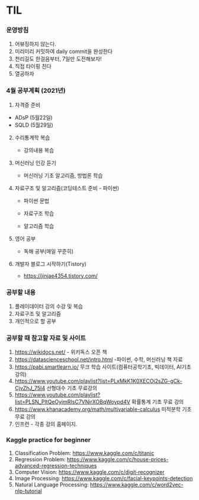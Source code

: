 # TIL

### 운영방침

1. 어뷰징하지 않는다.
2. 미리미리 커밋하여 daily commit을 완성한다
3. 천리길도 한걸음부터, 7일만 도전해보자!
4. 직접 타이핑 친다
5. 열공하자

### 4월 공부계획 (2021년)

1. 자격증 준비
	
  - ADsP (5월22일)
  - SQLD (5월29일)

2. 수리통계학 복습
   
	- 강의내용 복습
	
3. 머신러닝 인강 듣기

	- 머신러닝 기초 알고리즘, 방법론 학습

4. 자료구조 및 알고리즘(코딩테스트 준비 - 파이썬) 
   
   -  파이썬 문법
   
   -  자료구조 학습
   
   -  알고리즘 학습
   
5. 영어 공부

   -  독해 공부(매일 꾸준히)

6. 개발자 블로그 시작하기(Tistory)      
	- https://jinjae4354.tistory.com/
### 공부할 내용

1. 플레이데이터 강의 수강 및 복습
2. 자료구조 및 알고리즘
3. 개인적으로 할 공부




### 공부할 때 참고할 자료 및 사이트

1. https://wikidocs.net/    - 위키독스 오픈 책
2. https://datascienceschool.net/intro.html  -파이썬, 수학, 머신러닝 책 자료
3. https://pabi.smartlearn.io/ 무크 학습 사이트(컴퓨터공학기초, 빅데이터, AI기초 강의)
4. https://www.youtube.com/playlist?list=PLxMkK1K0XECOj2sZG-gCk-CjvZhJ_75I4 선형대수 기초 무료강의
5. https://www.youtube.com/playlist?list=PLSN_PltQeOyjmRIsC7VNirXOBqWoypd4V 확률통계 기초 무료 강의
6. https://www.khanacademy.org/math/multivariable-calculus 미적분학 기초 무료 강의
7. 인프런 - 각종 강의 홈페이지. 

### Kaggle practice for beginner

1. Classification Problem: https://www.kaggle.com/c/titanic
2. Regression Problem: https://www.kaggle.com/c/house-prices-advanced-regression-techniques
3. Computer Vision: https://www.kaggle.com/c/digit-recognizer
4. Image Processing: https://www.kaggle.com/c/facial-keypoints-detection
5. Natural Language Processing: https://www.kaggle.com/c/word2vec-nlp-tutorial